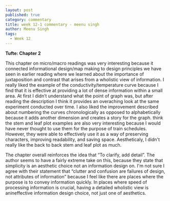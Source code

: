 ```yaml
---
layout: post
published: true
category: commentary
title: week 12-1 commentary - meenu singh
author: Meenu Singh
tags:
  - Week 12
---
```

**Tufte: Chapter 2**

This chapter on micro/macro readings was very interesting because it connected informational design/map making to design principles we have seen in earlier reading where we learned about the importance of juxtaposition and contrast that arises from a wholistic view of information. I really liked the example of the  conductivity/temperature curve because I find that it is effective at providing a lot of dense information within a small area. At first I didn’t understand what the point of graph was, but after reading the description I think it provides an overaching look at the same experiment conducted over time. I also liked the improvement described about numbering the curves chronologically as opposed to alphabetically because it adds another dimension and creates a story for the graph.   think the stem and leaf plot examples are also very interesting because I would have never thought to use them for the purpose of train schedules. However, they were able to effectively use it as a way of preserving characters, improving readability, and saving space. Aestheticaly, I didn't  really like the back to back stem and leaf plot as much.

The chapter overall reinforces the idea that “To clarify, add detail”. The author seems to have a fairly extreme take on this, because they state that simplicity is an aesthetic choice not an information design on. I'm not sure I agree with their statement that “clutter and confusion are failures of design, not attributes of information” because I feel like there are places where the purpose is to convey information quickly. In places where speed of processing information is crucial, having a detailed wholistic view is anineffective information design choice, not just one of aesthetics.